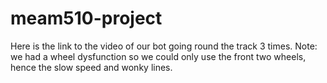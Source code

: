 # meam510-project

Here is the link to the video of our bot going round the track 3 times. Note: we had a wheel dysfunction so we could only use the front two wheels, hence the slow speed and wonky lines.
